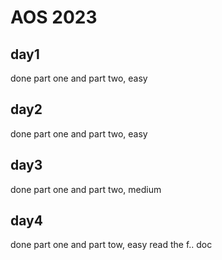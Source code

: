 # AOS 2023

## day1
done part one and part two, easy

## day2
done part one and part two, easy

## day3
done part one and part two, medium

## day4 
done part one and part tow, easy
read the f.. doc


